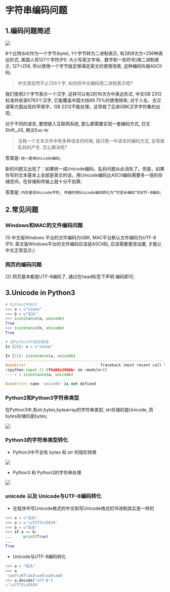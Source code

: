 # 字符串编码问题

## 1.编码问题简述

![](https://qn.imdancer.com/15296640670003.jpg)

8个比特(bit)作为一个字节(byte), 1个字节转为二进制表示, 有2的8次方=256种表达形式, 美国人将127个字符(PS: 大小写英文字母、数字和一些符号)用二进制表示, 127<256, 所以使用一个字节就足够满足英文的使用场景,  这种编码叫做ASCII码;

> 中文很显然不止256个字, 如何将中文编码用二进制表示呢?

我们使用2个字节表示一个汉字, 这样可以有2的16次方中表达形式, 中文GB 2312标准共收录6763个汉字, 它能覆盖中国大陆99.75%的使用频率;  对于人名、古汉语等方面出现的罕用字，GB 2312不能处理，这导致了后来GBK汉字字符集的出现;

对于不同的语言, 要想接入互联网系统, 那么都需要实现一套编码方式, 日文Shift_JIS, 韩文Euc-kr
    
> 当我一个文本文件中有多种语言的时候, 我只用一中语言的编码方式, 会导致乱码的产生. 怎么解决呢?

答案是: `统一是用Unicode编码`;


新的问题又出现了：如果统一成Unicode编码，乱码问题从此消失了。但是，如果你写的文本基本上全部是英文的话，用Unicode编码比ASCII编码需要多一倍的存储空间，在存储和传输上就十分不划算;

答案是:  `内存里存Unicode字符, 传输时把Unicode编码转化为“可变长编码”的UTF-8编码`;

## 2.常见问题

### Windows和MAC的文件编码问题

(1) 中文版Windows 平台的文件编码为GBK, MAC平台默认文件编码为UTF-8 (PS: 英文版Windows平台的文件编码应该是ASCII码, 应该需要更改设置, 才能让中文正常显示;)

### 网页的编码问题
 
(2) 网页基本都是UTF-8编码了, 通过在head标签下声明 <meta charset="utf-8" /> 编码即可;


## 3.Unicode in Python3


```python
# Python2中执行
>>> a = u"stone"
>>> b = u"石头"
>>> isinstance(a, unicode)
True
>>> isinstance(b, unicode)
True

# 在Python3中就会报错
In [20]: a = u"stone"

In [21]: isinstance(a, unicode)
---------------------------------------------------------------------------
NameError                                 Traceback (most recent call last)
<ipython-input-21-0f6a04c20bbb> in <module>()
----> 1 isinstance(a, unicode)

NameError: name 'unicode' is not defined
```

### Python2和Python3字符串类型

在Python3中,有str,bytes,bytearray的字符串类型; str存储的是Unicode, 而bytes存储的是bytes; 

![](https://qn.imdancer.com/15296624558941.jpg)

### Python3的字符串类型转化

- Python3中不会有 bytes 和 str 的隐形转换

![](https://qn.imdancer.com/15296624680629.jpg)


- Python3 和 Python2的字符串处理

![](https://qn.imdancer.com/15296624751567.jpg)

### unicode 以及 Unicode与UTF-8编码转化

- 在程序中写Unicode格式的中文和写Unicode格式的16进制其实是一样的

```python
>>> a = u"石头"
>>> a = u'\u77f3\u5934'
>>> b = u"石头"
>>> if a == b:
...     print(True)
...
True
```

- Unicode与UTF-8编码转化

```python
>>> a = "石头"
>>> a
'\xe7\x9f\xb3\xe5\xa4\xb4'
>>> a.decode('utf-8')
u'\u77f3\u5934'
```
 

